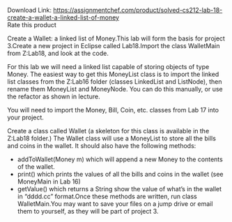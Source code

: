 Download Link: https://assignmentchef.com/product/solved-cs212-lab-18-create-a-wallet-a-linked-list-of-money
<br>
<span class="kksr-muted">Rate this product</span>

Create a Wallet: a linked list of Money.This lab will form the basis for project 3.Create a new project in Eclipse called Lab18.Import the class WalletMain from Z:Lab18, and look at the code.

For this lab we will need a linked list capable of storing objects of type Money. The easiest way to get this MoneyList class is to import the linked list classes from the Z:Lab16 folder (classes LinkedList and ListNode), then rename them MoneyList and MoneyNode. You can do this manually, or use the refactor as shown in lecture.

You will need to import the Money, Bill, Coin, etc. classes from Lab 17 into your project.

Create a class called Wallet (a skeleton for this class is available in the Z:Lab18 folder.) The Wallet class will use a MoneyList to store all the bills and coins in the wallet. It should also have the following methods:

<ul>

 <li>addToWallet(Money m) which will append a new Money to the contents of the wallet.</li>

 <li>print() which prints the values of all the bills and coins in the wallet (see MoneyMain in Lab 16)</li>

 <li>getValue() which returns a String show the value of what’s in the wallet in “dddd.cc” format.Once these methods are written, run class WalletMain.You may want to save your files on a jump drive or email them to yourself, as they will be part of project 3.</li>